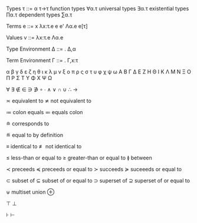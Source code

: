 
  Types
    τ ::= 
      α
      τ->τ    function types
      ∀α.τ    universal types
      ∃α.τ    existential types
      ∏α.τ    dependent types
      ∑α.τ    

  Terms
    e ::=
      x
      λx:τ.e
      e e'
      Λα.e
      e[τ]

  Values
    v ::=
      λx:τ.e
      Λα.e
      
  Type Environment
    Δ ::=
      .
      Δ,α

  Term Environment
    Γ ::=
      .
      Γ,x:τ

  α β γ δ ε ζ η θ ι κ λ μ ν ξ ο π ρ ς σ τ υ φ χ ψ ω
  Α Β Γ Δ Ε Ζ Η Θ Ι Κ Λ Μ Ν Ξ Ο Π Ρ   Σ Τ Υ Φ Χ Ψ Ω

  ∀ ∃ ∉ ∈ ∋ ∌ ∘ ∙ ∧ ∨ ∩ ∪ ∴ →
 
  ≍ equivalent to
  ≭ not equivalent to
 
  ≔ colon equals
  ≕ equals colon
 
  ≘ corresponds to
 
  ≝ equal to by definition
 
  ≡ identical to
  ≢ not identical to
 
  ≤ less-than or equal to
  ≥ greater-than or equal to
  ≬ between
 
  ≺ preceeds
  ≼ preceeds or equal to
  ≻ succeeds
  ≽ suceeeds or equal to
 
  ⊂ subset of
  ⊆ subset of or equal to
  ⊃ superset of
  ⊇ superset of or equal to
 
  ⊎ multiset union
  ⊕
 
  ⊤
  ⊥
 
  ⊦
  ⊢
 

